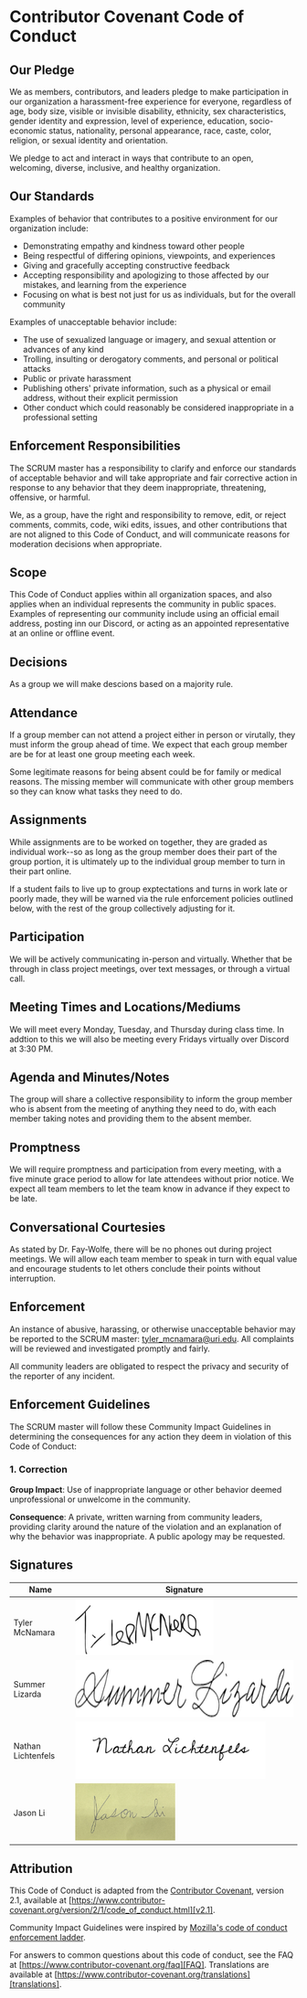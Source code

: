 # Contributor Covenant Code of Conduct

## Our Pledge

We as members, contributors, and leaders pledge to make participation in our organization a harassment-free experience for everyone, regardless of age, body
size, visible or invisible disability, ethnicity, sex characteristics, gender identity and expression, level of experience, education, socio-economic status,
nationality, personal appearance, race, caste, color, religion, or sexual identity and orientation.

We pledge to act and interact in ways that contribute to an open, welcoming, diverse, inclusive, and healthy organization.

## Our Standards

Examples of behavior that contributes to a positive environment for our organization include:

* Demonstrating empathy and kindness toward other people
* Being respectful of differing opinions, viewpoints, and experiences
* Giving and gracefully accepting constructive feedback
* Accepting responsibility and apologizing to those affected by our mistakes, and learning from the experience
* Focusing on what is best not just for us as individuals, but for the overall community

Examples of unacceptable behavior include:

* The use of sexualized language or imagery, and sexual attention or advances of any kind
* Trolling, insulting or derogatory comments, and personal or political attacks
* Public or private harassment
* Publishing others' private information, such as a physical or email address, without their explicit permission
* Other conduct which could reasonably be considered inappropriate in a professional setting

## Enforcement Responsibilities

The SCRUM master has a responsibility to clarify and enforce our standards of acceptable behavior and will take appropriate and fair corrective action in response to any behavior that they deem inappropriate, threatening, offensive, or harmful.

We, as a group, have the right and responsibility to remove, edit, or reject comments, commits, code, wiki edits, issues, and other contributions that are not aligned to this Code of Conduct, and will communicate reasons for moderation decisions when appropriate.

## Scope

This Code of Conduct applies within all organization spaces, and also applies when an individual represents the community in public spaces. Examples of representing our community include using an official email address, posting inn our Discord, or acting as an appointed representative at an online or offline event.

## Decisions 
As a group we will make descions based on a majority rule.

## Attendance 
If a group member can not attend a project either in person or virutally, they must inform the group ahead of time. We expect that each group member are be for at least one group meeting each week.

Some legitimate reasons for being absent could be for family or medical reasons. The missing member will communicate with other group members so they can know what tasks they need to do.

## Assignments 
While assignments are to be worked on together, they are graded as individual work--so as long as the group member does their part of the group portion, it is ultimately up to the individual group member to turn in their part online.

If a student fails to live up to group exptectations and turns in work late or poorly made, they will be warned via the rule enforcement policies outlined below, with the rest of the group collectively adjusting for it.

## Participation 
We will be actively communicating in-person and virtually. Whether that be through in class project meetings, over text messages, or through a virtual call. 

## Meeting Times and Locations/Mediums 
We will meet every Monday, Tuesday, and Thursday during class time. In addtion to this we will also be meeting every Fridays virtually over Discord at 3:30 PM.

## Agenda and Minutes/Notes 

The group will share a collective responsibility to inform the group member who is absent from the meeting of anything they need to do, with each member taking notes and providing them to the absent member.

## Promptness

We will require promptness and participation from every meeting, with a five minute grace period to allow for late attendees without prior notice. We expect all team members to let the team know in advance if they expect to be late.

## Conversational Courtesies

As stated by Dr. Fay-Wolfe, there will be no phones out during project meetings. We will allow each team member to speak in turn with equal value and encourage students to let others conclude their points without interruption.

## Enforcement

An instance of abusive, harassing, or otherwise unacceptable behavior may be reported to the SCRUM master: tyler_mcnamara@uri.edu. All complaints will be reviewed and investigated promptly and fairly.

All community leaders are obligated to respect the privacy and security of the reporter of any incident.

## Enforcement Guidelines

The SCRUM master will follow these Community Impact Guidelines in determining the consequences for any action they deem in violation of this Code of Conduct:

### 1. Correction

**Group Impact**: Use of inappropriate language or other behavior deemed unprofessional or unwelcome in the community.

**Consequence**: A private, written warning from community leaders, providing clarity around the nature of the violation and an explanation of why the behavior was inappropriate. A public apology may be requested.

## Signatures
Name | Signature
------------- | -------------
Tyler McNamara | <img src="business/tylerSig.png" alt="Tyler's Signature" height="100"/>
Summer Lizarda | <img src="business/summerSig.png" alt="Summer's Signature" height="100"/>
Nathan Lichtenfels | <img src="business/nathanSig.png" alt="Nathan's Signature" height="100"/>
Jason Li | <img src="business/jasonli_signature.jpg" alt="Jason's Signature" height="100"/>

## Attribution

This Code of Conduct is adapted from the [Contributor Covenant][homepage],
version 2.1, available at
[https://www.contributor-covenant.org/version/2/1/code_of_conduct.html][v2.1].

Community Impact Guidelines were inspired by
[Mozilla's code of conduct enforcement ladder][Mozilla CoC].

For answers to common questions about this code of conduct, see the FAQ at
[https://www.contributor-covenant.org/faq][FAQ]. Translations are available at
[https://www.contributor-covenant.org/translations][translations].

[homepage]: https://www.contributor-covenant.org
[v2.1]: https://www.contributor-covenant.org/version/2/1/code_of_conduct.html
[Mozilla CoC]: https://github.com/mozilla/diversity
[FAQ]: https://www.contributor-covenant.org/faq
[translations]: https://www.contributor-covenant.org/translations

